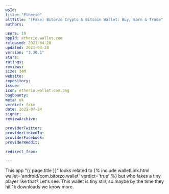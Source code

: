 ```yaml
---
wsId: 
title: "Etherio"
altTitle: "(Fake) Bitorzo Crypto & Bitcoin Wallet: Buy, Earn & Trade"
authors:

users: 10
appId: etherio.wallet.com
released: 2021-04-28
updated: 2021-04-28
version: "3.30.1"
stars: 
ratings: 
reviews: 
size: 34M
website: 
repository: 
issue: 
icon: etherio.wallet.com.png
bugbounty: 
meta: ok
verdict: fake
date: 2021-07-24
signer: 
reviewArchive:

providerTwitter: 
providerLinkedIn: 
providerFacebook: 
providerReddit: 

redirect_from:

---
```


This app "{{ page.title }}" looks related to
{% include walletLink.html wallet='android/com.bitorzo.wallet' verdict='true' %}
but who fakes a tiny player like that? Let's see. This wallet is tiny still, so
maybe by the time they hit 1k downloads we know more.
